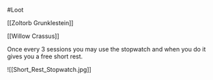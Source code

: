 
#Loot

[[Zoltorb Grunklestein]]

[[Willow Crassus]]




Once every 3 sessions you may use the stopwatch and when you do it gives you a free short rest.




![[Short_Rest_Stopwatch.jpg]]